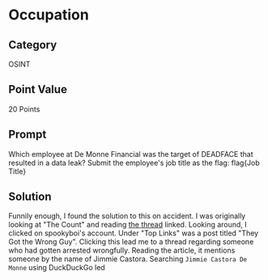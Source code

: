 # Occupation

## Category

OSINT

## Point Value

20 Points

## Prompt

Which employee at De Monne Financial was the target of DEADFACE that resulted in a data leak? Submit the employee's job title as the flag: flag{Job Title}

## Solution

Funnily enough, I found the solution to this on accident. I was originally looking at "The Count" and reading [the thread](https://ghosttown.deadface.io/t/what-programming-needs-are-there/56/4) linked. Looking around, I clicked on spookyboi's account. Under "Top Links" was a post titled "They Got the Wrong Guy". Clicking this lead me to a thread regarding someone who had gotten arrested wrongfully. Reading the article, it mentions someone by the name of Jimmie Castora. Searching `Jimmie Castora De Monne` using DuckDuckGo led
